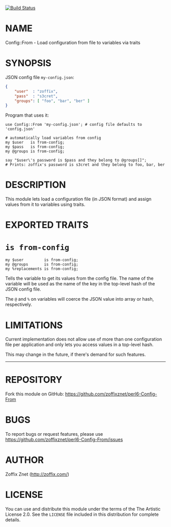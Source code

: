 [![Build Status](https://travis-ci.org/zoffixznet/perl6-Config-From.svg)](https://travis-ci.org/zoffixznet/perl6-Config-From)

# NAME

Config::From - Load configuration from file to variables via traits

# SYNOPSIS

JSON config file `my-config.json`:

```json
{
    "user"  : "zoffix",
    "pass"  : "s3cret",
    "groups": [ "foo", "bar", "ber" ]
}
```

Program that uses it:

```perl6
use Config::From 'my-config.json'; # config file defaults to 'config.json'

# automatically load variables from config
my $user   is from-config;
my $pass   is from-config;
my @groups is from-config;

say "$user\'s password is $pass and they belong to @groups[]";
# Prints: zoffix's password is s3cret and they belong to foo, bar, ber
```

# DESCRIPTION

This module lets load a configuration file (in JSON format) and assign values
from it to variables using traits.

# EXPORTED TRAITS

# `is from-config`

```perl6
my $user         is from-config;
my @groups       is from-config;
my %replacements is from-config;
```

Tells the variable to get its values from the config file. The name of the
variable will be used as the name of the key in the top-level hash of the
JSON config file.

The `@` and `%` on variables will coerce the JSON value into
array or hash, respectively.

# LIMITATIONS

Current implementation does not allow use of more than one configuration
file per application and only lets you access values in a top-level hash.

This may change in the future, if there's demand for such features.

----

# REPOSITORY

Fork this module on GitHub:
https://github.com/zoffixznet/perl6-Config-From

# BUGS

To report bugs or request features, please use
https://github.com/zoffixznet/perl6-Config-From/issues

# AUTHOR

Zoffix Znet (http://zoffix.com/)

# LICENSE

You can use and distribute this module under the terms of the
The Artistic License 2.0. See the `LICENSE` file included in this
distribution for complete details.
